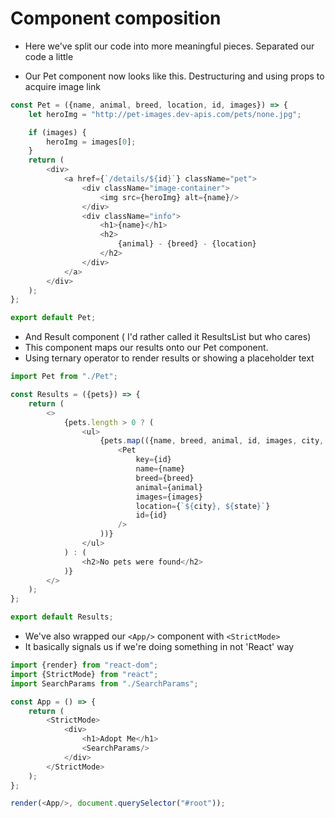 # Component composition

* Here we've split our code into more meaningful pieces. Separated our code a little


* Our Pet component now looks like this. Destructuring and using props to acquire image link

```js
const Pet = ({name, animal, breed, location, id, images}) => {
    let heroImg = "http://pet-images.dev-apis.com/pets/none.jpg";

    if (images) {
        heroImg = images[0];
    }
    return (
        <div>
            <a href={`/details/${id}`} className="pet">
                <div className="image-container">
                    <img src={heroImg} alt={name}/>
                </div>
                <div className="info">
                    <h1>{name}</h1>
                    <h2>
                        {animal} - {breed} - {location}
                    </h2>
                </div>
            </a>
        </div>
    );
};

export default Pet;

```

* And Result component ( I'd rather called it ResultsList but who cares)
* This component maps our results onto our Pet component.
* Using ternary operator to render results or showing a placeholder text

```js
import Pet from "./Pet";

const Results = ({pets}) => {
    return (
        <>
            {pets.length > 0 ? (
                <ul>
                    {pets.map(({name, breed, animal, id, images, city, state}) => (
                        <Pet
                            key={id}
                            name={name}
                            breed={breed}
                            animal={animal}
                            images={images}
                            location={`${city}, ${state}`}
                            id={id}
                        />
                    ))}
                </ul>
            ) : (
                <h2>No pets were found</h2>
            )}
        </>
    );
};

export default Results;

```

* We've also wrapped our `<App/>` component with `<StrictMode>`
* It basically signals us if we're doing something in not 'React' way

```js
import {render} from "react-dom";
import {StrictMode} from "react";
import SearchParams from "./SearchParams";

const App = () => {
    return (
        <StrictMode>
            <div>
                <h1>Adopt Me</h1>
                <SearchParams/>
            </div>
        </StrictMode>
    );
};

render(<App/>, document.querySelector("#root"));

```